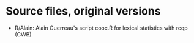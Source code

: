 Source files, original versions
===============================

- R/Alain: Alain Guerreau's script cooc.R for lexical statistics with rcqp (CWB)

